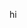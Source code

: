 
hi
<!---
Pinkswets/Pinkswets is a ✨ special ✨ repository because its `README.md` (this file) appears on your GitHub profile.
You can click the Preview link to take a look at your changes.
--->
